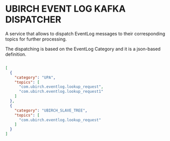 # UBIRCH EVENT LOG KAFKA DISPATCHER

A service that allows to dispatch EventLog messages to their corresponding topics for further processing.

The dispatching is based on the EventLog Category and it is a json-based definition.

```json

[
  {
    "category": "UPA",
    "topics": [
      "com.ubirch.eventlog.lookup_request",
      "com.ubirch.eventlog.lookup_request1"
    ]
  },
  {
    "category": "UBIRCH_SLAVE_TREE",
    "topics": [
      "com.ubirch.eventlog.lookup_request"
    ]
  }
]

```

